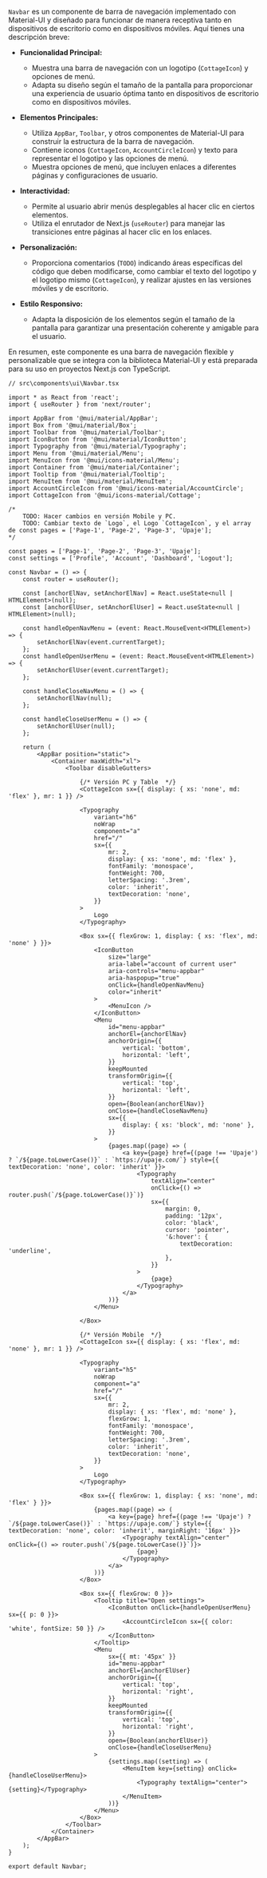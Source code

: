 `Navbar` es un componente de barra de navegación implementado con Material-UI y diseñado para funcionar de manera receptiva tanto en dispositivos de escritorio como en dispositivos móviles. Aquí tienes una descripción breve:

- **Funcionalidad Principal:**
  - Muestra una barra de navegación con un logotipo (`CottageIcon`) y opciones de menú.
  - Adapta su diseño según el tamaño de la pantalla para proporcionar una experiencia de usuario óptima tanto en dispositivos de escritorio como en dispositivos móviles.

- **Elementos Principales:**
  - Utiliza `AppBar`, `Toolbar`, y otros componentes de Material-UI para construir la estructura de la barra de navegación.
  - Contiene iconos (`CottageIcon`, `AccountCircleIcon`) y texto para representar el logotipo y las opciones de menú.
  - Muestra opciones de menú, que incluyen enlaces a diferentes páginas y configuraciones de usuario.

- **Interactividad:**
  - Permite al usuario abrir menús desplegables al hacer clic en ciertos elementos.
  - Utiliza el enrutador de Next.js (`useRouter`) para manejar las transiciones entre páginas al hacer clic en los enlaces.

- **Personalización:**
  - Proporciona comentarios (`TODO`) indicando áreas específicas del código que deben modificarse, como cambiar el texto del logotipo y el logotipo mismo (`CottageIcon`), y realizar ajustes en las versiones móviles y de escritorio.

- **Estilo Responsivo:**
  - Adapta la disposición de los elementos según el tamaño de la pantalla para garantizar una presentación coherente y amigable para el usuario.

En resumen, este componente es una barra de navegación flexible y personalizable que se integra con la biblioteca Material-UI y está preparada para su uso en proyectos Next.js con TypeScript.

```tsx
// src\components\ui\Navbar.tsx

import * as React from 'react';
import { useRouter } from 'next/router';

import AppBar from '@mui/material/AppBar';
import Box from '@mui/material/Box';
import Toolbar from '@mui/material/Toolbar';
import IconButton from '@mui/material/IconButton';
import Typography from '@mui/material/Typography';
import Menu from '@mui/material/Menu';
import MenuIcon from '@mui/icons-material/Menu';
import Container from '@mui/material/Container';
import Tooltip from '@mui/material/Tooltip';
import MenuItem from '@mui/material/MenuItem';
import AccountCircleIcon from '@mui/icons-material/AccountCircle';
import CottageIcon from '@mui/icons-material/Cottage';

/*
    TODO: Hacer cambios en versión Mobile y PC. 
    TODO: Cambiar texto de `Logo`, el Logo `CottageIcon`, y el array de const pages = ['Page-1', 'Page-2', 'Page-3', 'Upaje'];
*/

const pages = ['Page-1', 'Page-2', 'Page-3', 'Upaje'];
const settings = ['Profile', 'Account', 'Dashboard', 'Logout'];

const Navbar = () => {
    const router = useRouter();

    const [anchorElNav, setAnchorElNav] = React.useState<null | HTMLElement>(null);
    const [anchorElUser, setAnchorElUser] = React.useState<null | HTMLElement>(null);

    const handleOpenNavMenu = (event: React.MouseEvent<HTMLElement>) => {
        setAnchorElNav(event.currentTarget);
    };
    const handleOpenUserMenu = (event: React.MouseEvent<HTMLElement>) => {
        setAnchorElUser(event.currentTarget);
    };

    const handleCloseNavMenu = () => {
        setAnchorElNav(null);
    };

    const handleCloseUserMenu = () => {
        setAnchorElUser(null);
    };

    return (
        <AppBar position="static">
            <Container maxWidth="xl">
                <Toolbar disableGutters>

                    {/* Versión PC y Table  */}
                    <CottageIcon sx={{ display: { xs: 'none', md: 'flex' }, mr: 1 }} />

                    <Typography
                        variant="h6"
                        noWrap
                        component="a"
                        href="/"
                        sx={{
                            mr: 2,
                            display: { xs: 'none', md: 'flex' },
                            fontFamily: 'monospace',
                            fontWeight: 700,
                            letterSpacing: '.3rem',
                            color: 'inherit',
                            textDecoration: 'none',
                        }}
                    >
                        Logo
                    </Typography>

                    <Box sx={{ flexGrow: 1, display: { xs: 'flex', md: 'none' } }}>
                        <IconButton
                            size="large"
                            aria-label="account of current user"
                            aria-controls="menu-appbar"
                            aria-haspopup="true"
                            onClick={handleOpenNavMenu}
                            color="inherit"
                        >
                            <MenuIcon />
                        </IconButton>
                        <Menu
                            id="menu-appbar"
                            anchorEl={anchorElNav}
                            anchorOrigin={{
                                vertical: 'bottom',
                                horizontal: 'left',
                            }}
                            keepMounted
                            transformOrigin={{
                                vertical: 'top',
                                horizontal: 'left',
                            }}
                            open={Boolean(anchorElNav)}
                            onClose={handleCloseNavMenu}
                            sx={{
                                display: { xs: 'block', md: 'none' },
                            }}
                        >
                            {pages.map((page) => (
                                <a key={page} href={(page !== 'Upaje') ? `/${page.toLowerCase()}` : `https://upaje.com/`} style={{ textDecoration: 'none', color: 'inherit' }}>
                                    <Typography
                                        textAlign="center"
                                        onClick={() => router.push(`/${page.toLowerCase()}`)}
                                        sx={{
                                            margin: 0,
                                            padding: '12px',
                                            color: 'black',
                                            cursor: 'pointer',
                                            '&:hover': {
                                                textDecoration: 'underline',
                                            },
                                        }}
                                    >
                                        {page}
                                    </Typography>
                                </a>
                            ))}
                        </Menu>

                    </Box>

                    {/* Versión Mobile  */}
                    <CottageIcon sx={{ display: { xs: 'flex', md: 'none' }, mr: 1 }} />

                    <Typography
                        variant="h5"
                        noWrap
                        component="a"
                        href="/"
                        sx={{
                            mr: 2,
                            display: { xs: 'flex', md: 'none' },
                            flexGrow: 1,
                            fontFamily: 'monospace',
                            fontWeight: 700,
                            letterSpacing: '.3rem',
                            color: 'inherit',
                            textDecoration: 'none',
                        }}
                    >
                        Logo
                    </Typography>

                    <Box sx={{ flexGrow: 1, display: { xs: 'none', md: 'flex' } }}>
                        {pages.map((page) => (
                            <a key={page} href={(page !== 'Upaje') ? `/${page.toLowerCase()}` : `https://upaje.com/`} style={{ textDecoration: 'none', color: 'inherit', marginRight: '16px' }}>
                                <Typography textAlign="center" onClick={() => router.push(`/${page.toLowerCase()}`)}>
                                    {page}
                                </Typography>
                            </a>
                        ))}
                    </Box>

                    <Box sx={{ flexGrow: 0 }}>
                        <Tooltip title="Open settings">
                            <IconButton onClick={handleOpenUserMenu} sx={{ p: 0 }}>
                                <AccountCircleIcon sx={{ color: 'white', fontSize: 50 }} />
                            </IconButton>
                        </Tooltip>
                        <Menu
                            sx={{ mt: '45px' }}
                            id="menu-appbar"
                            anchorEl={anchorElUser}
                            anchorOrigin={{
                                vertical: 'top',
                                horizontal: 'right',
                            }}
                            keepMounted
                            transformOrigin={{
                                vertical: 'top',
                                horizontal: 'right',
                            }}
                            open={Boolean(anchorElUser)}
                            onClose={handleCloseUserMenu}
                        >
                            {settings.map((setting) => (
                                <MenuItem key={setting} onClick={handleCloseUserMenu}>
                                    <Typography textAlign="center">{setting}</Typography>
                                </MenuItem>
                            ))}
                        </Menu>
                    </Box>
                </Toolbar>
            </Container>
        </AppBar>
    );
}

export default Navbar;

```